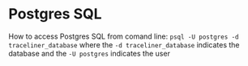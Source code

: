 # Postgres SQL

How to access Postgres SQL from comand line: `psql -U postgres -d traceliner_database` where the `-d traceliner_database` indicates the database and the `-U postgres` indicates the user